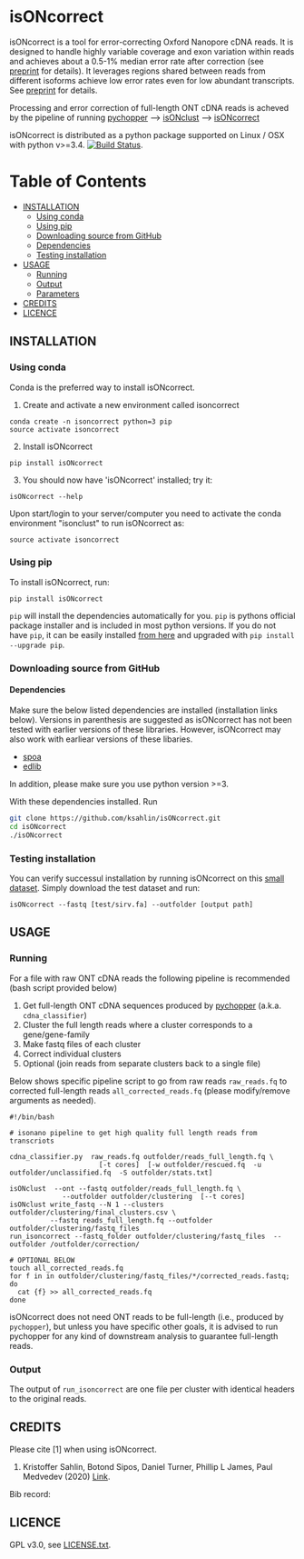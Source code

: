 isONcorrect
===========

isONcorrect is a tool for error-correcting  Oxford Nanopore cDNA reads. It is designed to handle highly variable coverage and exon variation within reads and achieves about a 0.5-1% median error rate after correction (see [preprint]() for details). It leverages regions shared between reads from different isoforms achieve low error rates even for low abundant transcripts. See [preprint]() for details.  

Processing and error correction of full-length ONT cDNA reads is acheved by the pipeline of running [pychopper](https://github.com/nanoporetech/pychopper) --> [isONclust](https://github.com/ksahlin/isONclust) --> [isONcorrect](https://github.com/ksahlin/isONcorrect) 


isONcorrect is distributed as a python package supported on Linux / OSX with python v>=3.4. [![Build Status](https://travis-ci.org/ksahlin/isONcorrect.svg?branch=master)](https://travis-ci.org/ksahlin/isONcorrect).

Table of Contents
=================

  * [INSTALLATION](#INSTALLATION)
    * [Using conda](#Using-conda)
    * [Using pip](#Using-pip)
    * [Downloading source from GitHub](#Downloading-source-from-github)
    * [Dependencies](#Dependencies)
    * [Testing installation](#testing-installation)
  * [USAGE](#USAGE)
    * [Running](#Running)
    * [Output](#Output)
    * [Parameters](#Parameters)
  * [CREDITS](#CREDITS)
  * [LICENCE](#LICENCE)



INSTALLATION
----------------

### Using conda
Conda is the preferred way to install isONcorrect.

1. Create and activate a new environment called isoncorrect

```
conda create -n isoncorrect python=3 pip 
source activate isoncorrect
```

2. Install isONcorrect 

```
pip install isONcorrect
```
3. You should now have 'isONcorrect' installed; try it:
```
isONcorrect --help
```

Upon start/login to your server/computer you need to activate the conda environment "isonclust" to run isONcorrect as:
```
source activate isoncorrect
```

### Using pip 

To install isONcorrect, run:
```
pip install isONcorrect
```
`pip` will install the dependencies automatically for you. `pip` is pythons official package installer and is included in most python versions. If you do not have `pip`, it can be easily installed [from here](https://pip.pypa.io/en/stable/installing/) and upgraded with `pip install --upgrade pip`. 


### Downloading source from GitHub

#### Dependencies

Make sure the below listed dependencies are installed (installation links below). Versions in parenthesis are suggested as isONcorrect has not been tested with earlier versions of these libraries. However, isONcorrect may also work with earliear versions of these libaries.
* [spoa]()
* [edlib]()

In addition, please make sure you use python version >=3.

With these dependencies installed. Run

```sh
git clone https://github.com/ksahlin/isONcorrect.git
cd isONcorrect
./isONcorrect
```

### Testing installation

You can verify successul installation by running isONcorrect on this [small dataset](https://github.com/ksahlin/isONcorrect/tree/master/test/sample_alz_2k.fastq). Simply download the test dataset and run:

```
isONcorrect --fastq [test/sirv.fa] --outfolder [output path]
```


USAGE
-------
 
### Running

For a file with raw ONT cDNA reads the following pipeline is recommended (bash script provided below)
1.  Get full-length ONT cDNA sequences produced by [pychopper](https://github.com/nanoporetech/pychopper) (a.k.a. `cdna_classifier`)
2.  Cluster the full length reads where a cluster corresponds to a gene/gene-family
3.  Make fastq files of each cluster
4.  Correct individual clusters
5.  Optional (join reads from separate clusters back to a single file)

Below shows specific pipeline script to go from raw reads `raw_reads.fq` to corrected full-length reads `all_corrected_reads.fq` (please modify/remove arguments as needed). 

```
#!/bin/bash

# isonano pipeline to get high quality full length reads from transcriots

cdna_classifier.py  raw_reads.fq outfolder/reads_full_length.fq \
                      [-t cores]  [-w outfolder/rescued.fq  -u outfolder/unclassified.fq  -S outfolder/stats.txt] 

isONclust  --ont --fastq outfolder/reads_full_length.fq \
             --outfolder outfolder/clustering  [--t cores] 
isONclust write_fastq --N 1 --clusters outfolder/clustering/final_clusters.csv \
          --fastq reads_full_length.fq --outfolder  outfolder/clustering/fastq_files 
run_isoncorrect --fastq_folder outfolder/clustering/fastq_files  --outfolder /outfolder/correction/ 

# OPTIONAL BELOW 
touch all_corrected_reads.fq
for f in in outfolder/clustering/fastq_files/*/corrected_reads.fastq; 
do 
  cat {f} >> all_corrected_reads.fq
done
```

isONcorrect does not need ONT reads to be full-length (i.e., produced by `pychopper`), but unless you have specific other goals, it is advised to run pychopper for any kind of downstream analysis to guarantee full-length reads. 

### Output

The output of `run_isoncorrect` are one file per cluster with identical headers to the original reads.



CREDITS
----------------

Please cite [1] when using isONcorrect.

1. Kristoffer Sahlin, Botond Sipos, Daniel Turner, Phillip L James, Paul Medvedev (2020)  [Link]().

Bib record: 

LICENCE
----------------

GPL v3.0, see [LICENSE.txt](https://github.com/ksahlin/isONcorect/blob/master/LICENCE.txt).


